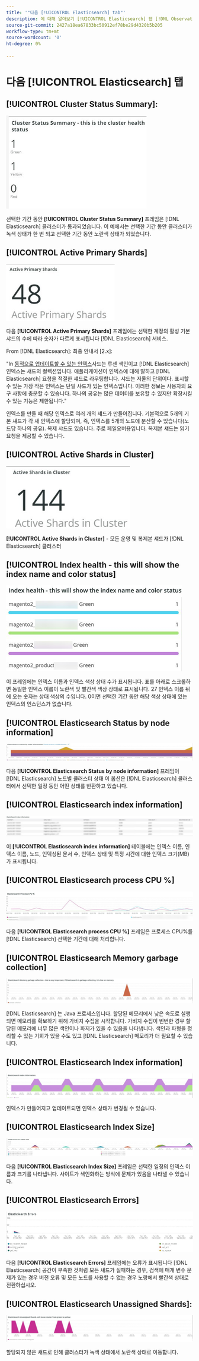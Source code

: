 ```yaml
---
title: '"다음 [!UICONTROL Elasticsearch] tab"'
description: 에 대해 알아보기 [!UICONTROL Elasticsearch] 탭 [!DNL Observation for Adobe Commerce].
source-git-commit: 2427a18ea67833bc50912ef78be29d4320b5b205
workflow-type: tm+mt
source-wordcount: '0'
ht-degree: 0%

---
```



# 다음 [!UICONTROL Elasticsearch] 탭

## [!UICONTROL Cluster Status Summary]:

![클러스터 상태 요약](../../assets/tools/cluster-status-summary.jpg)

선택한 기간 동안 **[!UICONTROL Cluster Status Summary]** 프레임은 [!DNL Elasticsearch] 클러스터가 통과되었습니다. 이 예에서는 선택한 기간 동안 클러스터가 녹색 상태가 한 번 되고 선택한 기간 동안 노란색 상태가 되었습니다.

## [!UICONTROL Active Primary Shards]

![활성 기본 샤드](../../assets/tools/active-primary-shards.jpg)

다음 **[!UICONTROL Active Primary Shards]** 프레임에는 선택한 계정의 활성 기본 샤드의 수에 따라 숫자가 다르게 표시됩니다 [!DNL Elasticsearch] 서비스.

From [!DNL Elasticsearch]: 최종 안내서 [2.x]:

&quot;In [동적으로 업데이트할 수 있는 인덱스](https://www.elastic.co/guide/en/elasticsearch/guide/2.x/dynamic-indices.html)사드는 루센 색인이고 [!DNL Elasticsearch] 인덱스는 섀드의 컬렉션입니다. 애플리케이션이 인덱스에 대해 말하고 [!DNL Elasticsearch] 요청을 적절한 섀드로 라우팅합니다. 샤드는 저울의 단위이다. 표시할 수 있는 가장 작은 인덱스는 단일 샤드가 있는 인덱스입니다. 이러한 정보는 사용자의 요구 사항에 충분할 수 있습니다. 하나의 공유는 많은 데이터를 보유할 수 있지만 확장시킬 수 있는 기능은 제한됩니다.&quot;

인덱스를 만들 때 해당 인덱스로 여러 개의 섀드가 만들어집니다. 기본적으로 5개의 기본 섀드가 각 새 인덱스에 할당되며, 즉, 인덱스를 5개의 노드에 분산할 수 있습니다(노드당 하나의 공유). 복제 샤드도 있습니다. 주로 페일오버용입니다. 복제본 섀드는 읽기 요청을 제공할 수 있습니다.

## [!UICONTROL Active Shards in Cluster]

![클러스터의 활성 공유](../../assets/tools/active-shards-in-cluster.jpg)

**[!UICONTROL Active Shards in Cluster]** - 모든 운영 및 복제본 섀드가 [!DNL Elasticsearch] 클러스터

## [!UICONTROL Index health - this will show the index name and color status]

![인덱스 상태](../../assets/tools/index-health.jpg)

이 프레임에는 인덱스 이름과 인덱스 색상 상태 수가 표시됩니다. 표를 아래로 스크롤하면 동일한 인덱스 이름이 노란색 및 빨간색 색상 상태로 표시됩니다. 27 인덱스 이름 뒤에 오는 숫자는 상태 색상의 수입니다. 0이면 선택한 기간 동안 해당 색상 상태에 있는 인덱스의 인스턴스가 없습니다.

## [!UICONTROL Elasticsearch Status by node information]

![Elasticsearch 상태](../../assets/tools/elasticsearch-status-by-node.jpg)

다음 **[!UICONTROL Elasticsearch Status by node information]** 프레임이 [!DNL Elasticsearch] 노드별 클러스터 상태 이 옵션은 [!DNL Elasticsearch] 클러스터에서 선택한 일정 동안 어떤 상태를 반환하고 있습니다.

## [!UICONTROL Elasticsearch index information]

![Elasticsearch 인덱스 정보](../../assets/tools/elasticsearch-tab-elasticsearch-index-information-image-1.jpg)

이 **[!UICONTROL Elasticsearch index information]** 테이블에는 인덱스 이름, 인덱스 이름, 노드, 인덱싱된 문서 수, 인덱스 상태 및 특정 시간에 대한 인덱스 크기(MB)가 표시됩니다.

## [!UICONTROL Elasticsearch process CPU %]

![Elasticsearch 프로세스 CPU](../../assets/tools/elasticsearch-process-cpu.jpg)

다음 **[!UICONTROL Elasticsearch process CPU %]** 프레임은 프로세스 CPU%를 [!DNL Elasticsearch] 선택한 기간에 대해 처리합니다.

## [!UICONTROL Elasticsearch Memory garbage collection]

![Elasticsearch 메모리 가비지](../../assets/tools/elasticsearch-memory-garbage.jpg)

[!DNL Elasticsearch] 는 Java 프로세스입니다. 할당된 메모리에서 낮은 속도로 실행되면 메모리를 확보하기 위해 가비지 수집을 시작합니다. 가비지 수집이 빈번한 경우 할당된 메모리에 너무 많은 색인이나 파지가 있을 수 있음을 나타냅니다. 색인과 파형을 정리할 수 있는 기회가 있을 수도 있고 [!DNL Elasticsearch] 메모리가 더 필요할 수 있습니다.

## [!UICONTROL Elasticsearch Index information]

![Elasticsearch 인덱스 정보](../../assets/tools/elasticsearch-index-information-2.jpg)

인덱스가 만들어지고 업데이트되면 인덱스 상태가 변경될 수 있습니다.

## [!UICONTROL Elasticsearch Index Size]

![Elasticsearch 인덱스 크기](../../assets/tools/elasticsearch-index-size.jpg)

다음 **[!UICONTROL Elasticsearch Index Size]** 프레임은 선택한 일정의 인덱스 이름과 크기를 나타냅니다. 사이트가 색인화하는 방식에 문제가 있음을 나타낼 수 있습니다.

## [!UICONTROL Elasticsearch Errors]

![Elasticsearch 오류](../../assets/tools/elasticsearch-tab-elasticsearch-errors.jpg)

다음 **[!UICONTROL Elasticsearch Errors]** 프레임에는 오류가 표시됩니다 [!DNL Elasticsearch] 공간이 부족한 것처럼 모든 섀드가 실패하는 경우, 검색에 매개 변수 문제가 있는 경우 버전 오류 및 모든 노드를 사용할 수 없는 경우 노랑에서 빨간색 상태로 전환하십시오.

## [!UICONTROL Elasticsearch Unassigned Shards]:

![Elasticsearch 할당되지 않은 샤드](../../assets/tools/elasticsearch-unassigned-shards.jpg)

할당되지 않은 섀드로 인해 클러스터가 녹색 상태에서 노란색 상태로 이동합니다.
